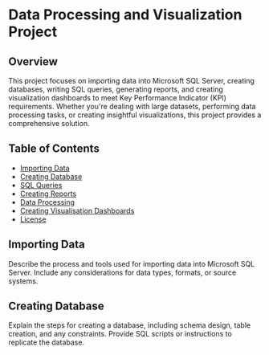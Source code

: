 # Data Processing and Visualization Project

## Overview

This project focuses on importing data into Microsoft SQL Server, creating databases, writing SQL queries, generating reports, and creating visualization dashboards to meet Key Performance Indicator (KPI) requirements. Whether you're dealing with large datasets, performing data processing tasks, or creating insightful visualizations, this project provides a comprehensive solution.

## Table of Contents

- [Importing Data](#importing-data)
- [Creating Database](#creating-database)
- [SQL Queries](#sql-queries)
- [Creating Reports](#creating-reports)
- [Data Processing](#data-processing)
- [Creating Visualisation Dashboards](#creating-visualisation-dashboards)
- [License](#license)

## Importing Data

Describe the process and tools used for importing data into Microsoft SQL Server. Include any considerations for data types, formats, or source systems.

## Creating Database

Explain the steps for creating a database, including schema design, table creation, and any constraints. Provide SQL scripts or instructions to replicate the database.

